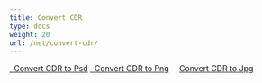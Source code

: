 ```yaml
---
title: Convert CDR
type: docs
weight: 20
url: /net/convert-cdr/
---
```


[  Convert CDR to Psd](/imaging/net/convert-cdr-to-psd/)
[  Convert CDR to Png](/imaging/net/convert-cdr-to-png/)
`  `[Convert CDR to Jpg](/imaging/net/convert-cdr-to-jpg/)
